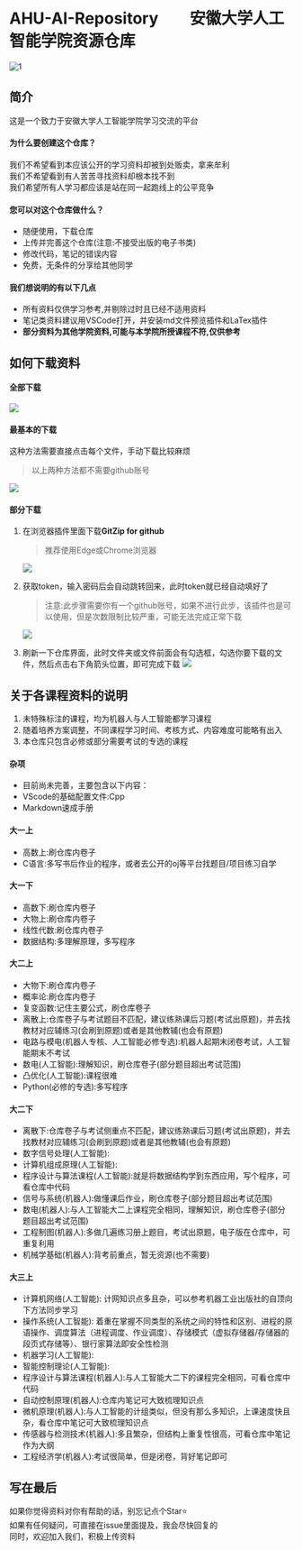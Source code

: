 # AHU-AI-Repository&emsp;&emsp;安徽大学人工智能学院资源仓库
![1](https://img.shields.io/badge/AHU-AI-blue)
## 简介
这是一个致力于安徽大学人工智能学院学习交流的平台<br>
#### 为什么要创建这个仓库？
我们不希望看到本应该公开的学习资料却被到处贩卖，拿来牟利<br>
我们不希望看到有人苦苦寻找资料却根本找不到<br>
我们希望所有人学习都应该是站在同一起跑线上的公平竞争<br>
#### 您可以对这个仓库做什么？
* 随便使用，下载仓库
* 上传并完善这个仓库(注意:不接受出版的电子书类)
* 修改代码，笔记的错误内容
* 免费，无条件的分享给其他同学
#### 我们想说明的有以下几点
* 所有资料仅供学习参考,并剔除过时且已经不适用资料
* 笔记类资料建议用VSCode打开，并安装md文件预览插件和LaTex插件
* **部分资料为其他学院资料,可能与本学院所授课程不符,仅供参考**
## 如何下载资料
#### 全部下载
![](image/全部下载.gif)
#### 最基本的下载
这种方法需要直接点击每个文件，手动下载比较麻烦
>以上两种方法都不需要github账号

![](image/手动下载.gif)
#### 部分下载
1. 在浏览器插件里面下载**GitZip for github**
   >推荐使用Edge或Chrome浏览器

   ![](image/扩展.gif)
2. 获取token，输入密码后会自动跳转回来，此时token就已经自动填好了<br>
   >注意:此步骤需要你有一个github账号，如果不进行此步，该插件也是可以使用，但是次数限制比较严重，可能无法完成正常下载<br>

   ![](image/token.gif)
3. 刷新一下仓库界面，此时文件夹或文件前面会有勾选框，勾选你要下载的文件，然后点击右下角箭头位置，即可完成下载
   ![](image/下载.gif)
## 关于各课程资料的说明
1. 未特殊标注的课程，均为机器人与人工智能都学习课程
2. 随着培养方案调整，不同课程学习时间、考核方式、内容难度可能略有出入
3. 本仓库只包含必修或部分需要考试的专选的课程
#### 杂项
* 目前尚未完善，主要包含以下内容：
* VScode的基础配置文件:Cpp
* Markdown速成手册
#### 大一上
* 高数上:刷仓库内卷子
* C语言:多写书后作业的程序，或者去公开的oj等平台找题目/项目练习自学
#### 大一下
* 高数下:刷仓库内卷子
* 大物上:刷仓库内卷子
* 线性代数:刷仓库内卷子
* 数据结构:多理解原理，多写程序
#### 大二上
* 大物下:刷仓库内卷子
* 概率论:刷仓库内卷子
* 复变函数:记住主要公式，刷仓库卷子
* 离散上:仓库卷子与考试题目不匹配，建议练熟课后习题(考试出原题)，并去找教材对应辅练习(会刷到原题)或者是其他教辅(也会有原题)
* 电路与模电(机器人专核、人工智能必修专选):机器人起期末闭卷考试，人工智能期末不考试
* 数电(人工智能):理解知识，刷仓库卷子(部分题目超出考试范围)
* 凸优化(人工智能):课程很难
* Python(必修的专选):多写程序
#### 大二下
* 离散下:仓库卷子与考试侧重点不匹配，建议练熟课后习题(考试出原题)，并去找教材对应辅练习(会刷到原题)或者是其他教辅(也会有原题)
* 数字信号处理(人工智能):
* 计算机组成原理(人工智能):
* 程序设计与算法课程(人工智能):就是将数据结构学到东西应用，写个程序，可看仓库中代码
* 信号与系统(机器人):做懂课后作业，刷仓库卷子(部分题目超出考试范围)
* 数电(机器人):与人工智能大二上课程完全相同，理解知识，刷仓库卷子(部分题目超出考试范围)
* 工程制图(机器人):多做几遍练习册上题目，考试出原题，电子版在仓库中，可重复利用
* 机械学基础(机器人):背考前重点，暂无资源(也不需要)
#### 大三上
* 计算机网络(人工智能): 计网知识点多且杂，可以参考机器工业出版社的自顶向下方法同步学习
* 操作系统(人工智能): 着重在掌握不同类型的系统之间的特性和区别、进程的原语操作、调度算法（进程调度、作业调度）、存储模式（虚拟存储器/存储器的段页式存储等）、银行家算法即安全性检测
* 机器学习(人工智能):
* 智能控制理论(人工智能):
* 程序设计与算法课程(机器人):与人工智能大二下的课程完全相同，可看仓库中代码
* 自动控制原理(机器人):仓库内笔记可大致梳理知识点
* 微机原理(机器人):与人工智能的计组类似，但没有那么多知识，上课速度快且杂，看仓库中笔记可大致梳理知识点
* 传感器与检测技术(机器人):多且繁杂，但结构上重复性很高，可看仓库中笔记作为大纲
* 工程经济学(机器人):考试很简单，但是闭卷，背好笔记即可
## 写在最后
如果你觉得资料对你有帮助的话，别忘记点个Star⭐<br>
如果有任何疑问，可直接在issue里面提及，我会尽快回复的<br>
同时，欢迎加入我们，积极上传资料<br>
